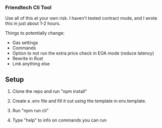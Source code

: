 ### Friendtech Cli Tool

Use all of this at your own risk. I haven't tested contract mode, and I wrote this in just about 1-2 hours.

Things to potentially change:

-   Gas settings
-   Commands
-   Option to not run the extra price check in EOA mode (reduce latency)
-   Rewrite in Rust
-   Lmk anything else

## Setup

1. Clone the repo and run "npm install"

2. Create a .env file and fill it out using the template in env.template.

3. Run "npm run cli"

4. Type "help" to info on commands you can run

